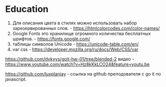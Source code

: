 # Education

1. Для описания цвета в стилях можно использовать набор зарезервированных слов. - https://htmlcolorcodes.com/color-names/
2. Google Fonts это хранилище огромного количества бесплатных шрифтов. - https://fonts.google.com/
3. таблицы символов Unicode - https://unicode-table.com/en/
4. var css - https://developer.mozilla.org/ru/docs/Web/CSS/var

https://github.com/dykyys/goit-hw-01/tree/blended-2
видео - https://www.youtube.com/watch?v=Hz8kKkLCO24&feature=youtu.be

https://github.com/luxplanjay - ссылка на github преподователя с go it по javascript.
